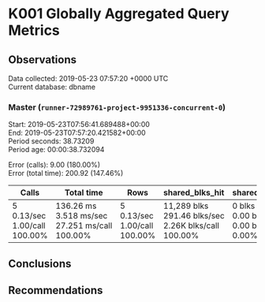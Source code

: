 # K001 Globally Aggregated Query Metrics

## Observations ##
Data collected: 2019-05-23 07:57:20 +0000 UTC  
Current database: dbname  



### Master (`runner-72989761-project-9951336-concurrent-0`) ###
Start: 2019-05-23T07:56:41.689488+00:00  
End: 2019-05-23T07:57:20.421582+00:00  
Period seconds: 38.73209  
Period age: 00:00:38.732094  

Error (calls): 9.00 (180.00%)  
Error (total time): 200.92 (147.46%)

| Calls | Total&nbsp;time | Rows | shared_blks_hit | shared_blks_read | shared_blks_dirtied | shared_blks_written | blk_read_time | blk_write_time | kcache_reads | kcache_writes | kcache_user_time_ms | kcache_system_time |
|-------|------------|------|-----------------|------------------|---------------------|---------------------|---------------|----------------|--------------|---------------|---------------------|--------------------|
|5<br/>0.13/sec<br/>1.00/call<br/>100.00% |136.26&nbsp;ms<br/>3.518&nbsp;ms/sec<br/>27.251&nbsp;ms/call<br/>100.00% |5<br/>0.13/sec<br/>1.00/call<br/>100.00% |11,289&nbsp;blks<br/>291.46&nbsp;blks/sec<br/>2.26K&nbsp;blks/call<br/>100.00% |0&nbsp;blks<br/>0.00&nbsp;blks/sec<br/>0.00&nbsp;blks/call<br/>0.00% |0&nbsp;blks<br/>0.00&nbsp;blks/sec<br/>0.00&nbsp;blks/call<br/>0.00% |0&nbsp;blks<br/>0.00&nbsp;blks/sec<br/>0.00&nbsp;blks/call<br/>0.00% |0.00&nbsp;ms<br/>0.000&nbsp;ms/sec<br/>0.000&nbsp;ms/call<br/>0.00% |0.00&nbsp;ms<br/>0.000&nbsp;ms/sec<br/>0.000&nbsp;ms/call<br/>0.00% |0.00&nbsp;bytes<br/>0.00&nbsp;bytes/sec<br/>0.00&nbsp;bytes/call<br/>0.00% |0.00&nbsp;bytes<br/>0.00&nbsp;bytes/sec<br/>0.00&nbsp;bytes/call<br/>0.00% |0.00&nbsp;ms<br/>0.000&nbsp;ms/sec<br/>0.000&nbsp;ms/call<br/>0.00% |0.00&nbsp;ms<br/>0.000&nbsp;ms/sec<br/>0.000&nbsp;ms/call<br/>0.00%|





## Conclusions ##


## Recommendations ##

